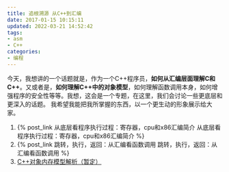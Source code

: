 ```yaml
---
title: 追根溯源 从C++到汇编
date: 2017-01-15 10:15:11
updated: 2022-03-21 14:52:42
tags:
- asm
- C++
categories:
- 编程
---
```



今天，我想讲的一个话题就是，作为一个C++程序员，**如何从汇编层面理解C和C++**。又或者是，**如何理解C++中的对象模型**，如何理解函数调用本身，如何增强程序的安全性等等。我想，这会是一个专题，在这里，我们会讨论一些更底层和更深入的话题。
我希望我能把我所掌握的东西，以一个更生动的形象展示给大家。

<!-- more -->

1. {% post_link 从底层看程序执行过程：寄存器，cpu和x86汇编简介 从底层看程序执行过程：寄存器，cpu和x86汇编简介 %}
2. {% post_link 跳转，执行，返回：从汇编看函数调用 跳转，执行，返回：从汇编看函数调用 %}
3. [C++对象内存模型解析（暂定）]()